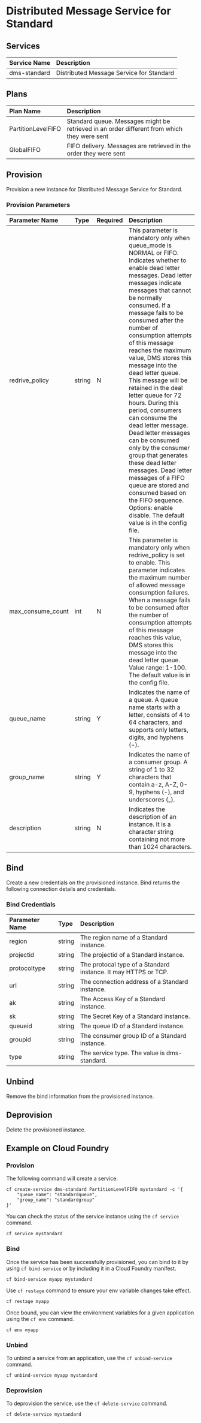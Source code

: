 # Distributed Message Service for Standard

## Services

| Service Name                   | Description
|:-------------------------------|:-----------
| dms-standard                   | Distributed Message Service for Standard

## Plans

| Plan Name                      | Description
|:-------------------------------|:-----------
| PartitionLevelFIFO             | Standard queue. Messages might be retrieved in an order different from which they were sent
| GlobalFIFO                     | FIFO delivery. Messages are retrieved in the order they were sent

## Provision

Provision a new instance for Distributed Message Service for Standard.

### Provision Parameters

| Parameter Name               | Type       | Required  | Description
|:-----------------------------|:-----------|:----------|:-----------
| redrive_policy               | string     | N         | This parameter is mandatory only when queue_mode is NORMAL or FIFO. Indicates whether to enable dead letter messages. Dead letter messages indicate messages that cannot be normally consumed. If a message fails to be consumed after the number of consumption attempts of this message reaches the maximum value, DMS stores this message into the dead letter queue. This message will be retained in the deal letter queue for 72 hours. During this period, consumers can consume the dead letter message. Dead letter messages can be consumed only by the consumer group that generates these dead letter messages. Dead letter messages of a FIFO queue are stored and consumed based on the FIFO sequence. Options: enable disable. The default value is in the config file.
| max_consume_count            | int        | N         | This parameter is mandatory only when redrive_policy is set to enable. This parameter indicates the maximum number of allowed message consumption failures. When a message fails to be consumed after the number of consumption attempts of this message reaches this value, DMS stores this message into the dead letter queue. Value range: 1-100. The default value is in the config file.
| queue_name                   | string     | Y         | Indicates the name of a queue. A queue name starts with a letter, consists of 4 to 64 characters, and supports only letters, digits, and hyphens (-).
| group_name                   | string     | Y         | Indicates the name of a consumer group. A string of 1 to 32 characters that contain a-z, A-Z, 0-9, hyphens (-), and underscores (_).
| description                  | string     | N         | Indicates the description of an instance. It is a character string containing not more than 1024 characters.

## Bind

Create a new credentials on the provisioned instance.
Bind returns the following connection details and credentials.

### Bind Credentials

| Parameter Name         | Type       | Description
|:-----------------------|:-----------|:-----------
| region                 | string     | The region name of a Standard instance.
| projectid              | string     | The projectid of a Standard instance.
| protocoltype           | string     | The protocal type of a Standard instance. It may HTTPS or TCP.
| url                    | string     | The connection address of a Standard instance.
| ak                     | string     | The Access Key of a Standard instance.
| sk                     | string     | The Secret Key of a Standard instance.
| queueid                | string     | The queue ID of a Standard instance.
| groupid                | string     | The consumer group ID of a Standard instance.
| type                   | string     | The service type. The value is dms-standard.

## Unbind

Remove the bind information from the provisioned instance.

## Deprovision

Delete the provisioned instance.

## Example on Cloud Foundry

### Provision

The following command will create a service.

```
cf create-service dms-standard PartitionLevelFIFO mystandard -c '{
    "queue_name": "standardqueue",
    "group_name": "standardgroup"
}'
```

You can check the status of the service instance using the `cf service` command.

```
cf service mystandard
```

### Bind

Once the service has been successfully provisioned, you can bind to it by using
`cf bind-service` or by including it in a Cloud Foundry manifest.

```
cf bind-service myapp mystandard
```

Use `cf restage` command to ensure your env variable changes take effect.

```
cf restage myapp
```

Once bound, you can view the environment variables for a given application using the `cf env` command.

```
cf env myapp
```

### Unbind

To unbind a service from an application, use the `cf unbind-service` command.

```
cf unbind-service myapp mystandard
```

### Deprovision

To deprovision the service, use the `cf delete-service` command.

```
cf delete-service mystandard
```
